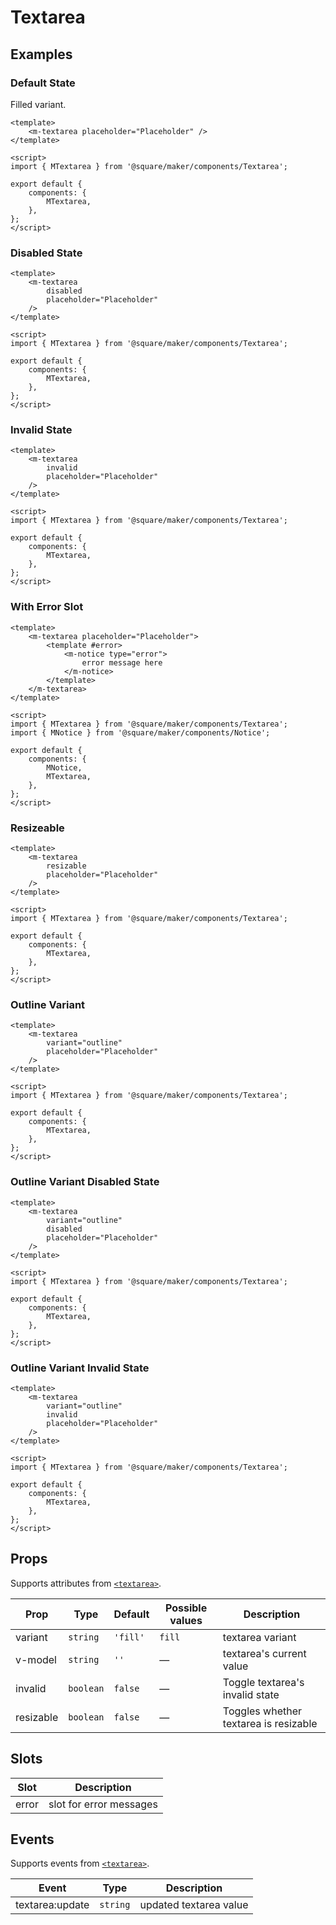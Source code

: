 # Textarea

## Examples

### Default State

Filled variant.

```vue
<template>
	<m-textarea placeholder="Placeholder" />
</template>

<script>
import { MTextarea } from '@square/maker/components/Textarea';

export default {
	components: {
		MTextarea,
	},
};
</script>
```

### Disabled State

```vue
<template>
	<m-textarea
		disabled
		placeholder="Placeholder"
	/>
</template>

<script>
import { MTextarea } from '@square/maker/components/Textarea';

export default {
	components: {
		MTextarea,
	},
};
</script>
```

### Invalid State

```vue
<template>
	<m-textarea
		invalid
		placeholder="Placeholder"
	/>
</template>

<script>
import { MTextarea } from '@square/maker/components/Textarea';

export default {
	components: {
		MTextarea,
	},
};
</script>
```

### With Error Slot

```vue
<template>
	<m-textarea placeholder="Placeholder">
		<template #error>
			<m-notice type="error">
				error message here
			</m-notice>
		</template>
	</m-textarea>
</template>

<script>
import { MTextarea } from '@square/maker/components/Textarea';
import { MNotice } from '@square/maker/components/Notice';

export default {
	components: {
		MNotice,
		MTextarea,
	},
};
</script>
```

### Resizeable

```vue
<template>
	<m-textarea
		resizable
		placeholder="Placeholder"
	/>
</template>

<script>
import { MTextarea } from '@square/maker/components/Textarea';

export default {
	components: {
		MTextarea,
	},
};
</script>
```

### Outline Variant

```vue
<template>
	<m-textarea
		variant="outline"
		placeholder="Placeholder"
	/>
</template>

<script>
import { MTextarea } from '@square/maker/components/Textarea';

export default {
	components: {
		MTextarea,
	},
};
</script>
```

### Outline Variant Disabled State

```vue
<template>
	<m-textarea
		variant="outline"
		disabled
		placeholder="Placeholder"
	/>
</template>

<script>
import { MTextarea } from '@square/maker/components/Textarea';

export default {
	components: {
		MTextarea,
	},
};
</script>
```

### Outline Variant Invalid State

```vue
<template>
	<m-textarea
		variant="outline"
		invalid
		placeholder="Placeholder"
	/>
</template>

<script>
import { MTextarea } from '@square/maker/components/Textarea';

export default {
	components: {
		MTextarea,
	},
};
</script>
```



<!-- api-tables:start -->
## Props

Supports attributes from [`<textarea>`](https://developer.mozilla.org/en-US/docs/Web/HTML/Element/textarea).

| Prop      | Type      | Default  | Possible values | Description                           |
| --------- | --------- | -------- | --------------- | ------------------------------------- |
| variant   | `string`  | `'fill'` | `fill`          | textarea variant                      |
| v-model   | `string`  | `''`     | —               | textarea's current value              |
| invalid   | `boolean` | `false`  | —               | Toggle textarea's invalid state       |
| resizable | `boolean` | `false`  | —               | Toggles whether textarea is resizable |


## Slots

| Slot  | Description             |
| ----- | ----------------------- |
| error | slot for error messages |


## Events

Supports events from [`<textarea>`](https://developer.mozilla.org/en-US/docs/Web/HTML/Element/textarea).

| Event           | Type     | Description            |
| --------------- | -------- | ---------------------- |
| textarea:update | `string` | updated textarea value |
<!-- api-tables:end -->
